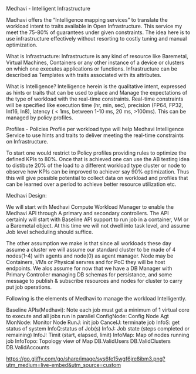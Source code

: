 Medhavi - Intelligent Infrastructure

Madhavi offers the “Intelligence mapping services” to translate the workload
intent to traits available in Open Infrastructure. This service my meet the
75-80% of guarantees under given constraints. The idea here is to use
infrastructure effectively without resorting to costly tuning and manual
optimization.

What is Infrastructure: Infrastructure is any kind of resource like Baremetal,
Virtual Machines, Containers or any other instance of a device or clusters on
which one executes applications or functions. Infrastructure can be described
as Templates with traits associated with its attributes.

What is Intelligence? Intelligence herein is the qualitative intent, expressed
as hints or traits that can be used to place and Manage the expectations of the
type of workload with the real-time constraints.
Real-time constraints will be specified like execution time (hr, min, sec),
precision (FP64, FP32, Int16, In8), latency ( < 1ms, between 1-10 ms,
20 ms, >100ms). This can be managed by policy profiles.

Profiles - Policies Profile per workload type will help Medhavi Intelligence
Service to use hints and traits to deliver meeting the real-time constraints
on Infrastructure.

To start one would restrict to Policy profiles providing rules to optimize the
defined KPIs to 80%. Once that is achieved one can use the AB testing idea to
distibute 20% of the load to a different workload type cluster or node to
observe how KPIs can be improved to achiever say 90% optimization.
Thus this will give possible potential to collect data on workload and profiles
that can be learned over a period to achieve better resource utilization etc.

Medhavi Design:

We will start with Medhavi Compute Workload Manager to enable the Medhavi API through A primary and secondary controllers. The API certainly will start with Baseline API support to run job in a container, VM or a Baremetal object. At this time we will not dwell into task level, and assume Job level scheduling should suffice.

The other assumption we make is that since all workloads these day assume a cluster we will assume our standard cluster to be made of 4 nodes(1-4) with agents and node(0) as agent manager. Node may be Containers, VMs or Physical servres and for PoC they will be host endpoints. We alos assume for now that we have a DB Manager with Primary Controller managing DB schemas for persistance, and some message to publish & subscribe resources and nodes for cluster to carry put job operations.

Following is the elements of Medhavi to manage the workload Intelligently.

Baseline APIs(Medhavi): Note each job must get a minimum of 1 virtual core to execute and all jobs run in parallel
ConfigNode: Config Node Agt
MonNode: Monitor Node
RunJ: init job
CancelJ: terminate job
InfoS: get status of system
InfoQ:status of Job(s)
InfoJ: Job state (steps completed or remaining)
InfoJ: Timit (start, elapsed, limit)
InfoMap: Map of nodes running job
InfoTopo: Topology view of Map
DB.ValidUsers
DB.ValidClusters
DB.ValidAccounts

https://go.gliffy.com/go/share/image/sys6fe15wgf6jre8ibm3.png?utm_medium=live-embed&utm_source=custom
